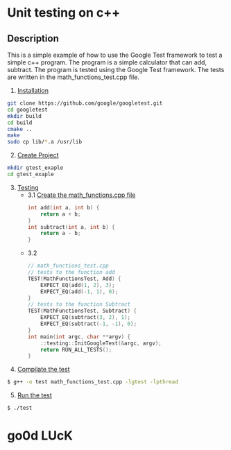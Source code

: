 # Unit testing  on c++

## Description
This is a simple example of how to use the Google Test framework to test a simple c++ program.
The program is a simple calculator that can add, subtract. The program is tested using the Google Test framework.
The tests are written in the math_functions_test.cpp file.


1. [Installation](#Installation)

```bash
git clone https://github.com/google/googletest.git
cd googletest
mkdir build
cd build
cmake ..
make
sudo cp lib/*.a /usr/lib
```

2. [Create Project](#CreateProject)
```bash
mkdir gtest_exaple
cd gtest_exaple

```
3. [Testing](#Testing)
    - 3.1 [Create the math_functions.cpp file](#Testing)
      ```c++
      int add(int a, int b) {
          return a + b;
      }
      int subtract(int a, int b) {
          return a - b;
      }
      ```
     - 3.2
        ```c++
        // math_functions_test.cpp
        // tests to the function add
        TEST(MathFunctionsTest, Add) {
            EXPECT_EQ(add(1, 2), 3);
            EXPECT_EQ(add(-1, 1), 0);
        }
        // tests to the function Subtract
        TEST(MathFunctionsTest, Subtract) {
            EXPECT_EQ(subtract(3, 2), 1);
            EXPECT_EQ(subtract(-1, -1), 0);
        }
        int main(int argc, char **argv) {
            ::testing::InitGoogleTest(&argc, argv);
            return RUN_ALL_TESTS();
        }
        ```
4. [Compilate the test](#Run)
```bash
$ g++ -o test math_functions_test.cpp -lgtest -lpthread

```

5. [Run the test](#Run)
```bash
$ ./test
```
# go0d LUcK
